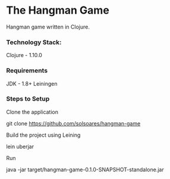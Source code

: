 # The Hangman Game

Hangman game written in Clojure.


### Technology Stack:
Clojure - 1.10.0


### Requirements
JDK - 1.8+
Leiningen


### Steps to Setup
Clone the application

git clone https://github.com/solsoares/hangman-game

Build the project using Leining

lein uberjar

Run 

java -jar target/hangman-game-0.1.0-SNAPSHOT-standalone.jar


